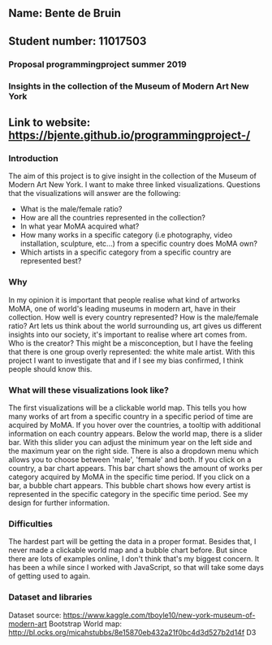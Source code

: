 ## Name: Bente de Bruin
## Student number: 11017503

### Proposal programmingproject summer 2019

### Insights in the collection of the Museum of Modern Art New York
## Link to website: https://bjente.github.io/programmingproject-/
### **Introduction**
The aim of this project is to give insight in the collection of the Museum of Modern Art New York. 
I want to make three linked visualizations. 
Questions that the visualizations will answer are the following:
- What is the male/female ratio? 
- How are all the countries represented in the collection?
- In what year MoMA acquired what?
- How many works in a specific category (i.e photography, video installation, sculpture, etc...) from a specific country does MoMA own?
- Which artists in a specific category from a specific country are represented best?

### **Why**
In my opinion it is important that people realise what kind of artworks MoMA, one of world's leading museums in modern art, have in their collection. How well is every country represented? How is the male/female ratio?
Art lets us think about the world surrounding us, art gives us different insights into our society, it's important to realise where art comes from. Who is the creator? This might be a misconception, but I have the feeling that there is one group overly represented: the white male artist. With this project I want to investigate that and if I see my bias confirmed, I think people should know this. 

### **What will these visualizations look like?**
The first visualizations will be a clickable world map. This tells you how many works of art from a specific country in a specific period of time are acquired by MoMA. If you hover over the countries, a tooltip with additional information on each country appears. Below the world map, there is a slider bar. With this slider you can adjust the minimum year on the left side and the maximum year on the right side. There is also a dropdown menu which allows you to choose between 'male', 'female' and both. If you click on a country, a bar chart appears. This bar chart shows the amount of works per category acquired by MoMA in the specific time period. If you click on a bar, a bubble chart appears. This bubble chart shows how every artist is represented in the specific category in the specific time period. 
See my design for further information.

### **Difficulties**
The hardest part will be getting the data in a proper format. Besides that, I never made a clickable world map and a bubble chart before. But since there are lots of examples online, I don't think that's my biggest concern. It has been a while since I worked with JavaScript, so that will take some days of getting used to again.

### **Dataset and libraries**
Dataset source: https://www.kaggle.com/tboyle10/new-york-museum-of-modern-art
Bootstrap
World map: http://bl.ocks.org/micahstubbs/8e15870eb432a21f0bc4d3d527b2d14f
D3
